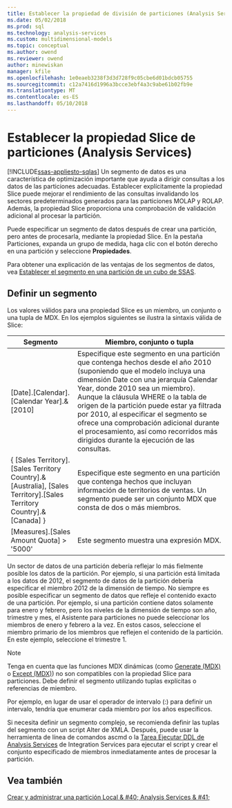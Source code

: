 ```yaml
---
title: Establecer la propiedad de división de particiones (Analysis Services) | Documentos de Microsoft
ms.date: 05/02/2018
ms.prod: sql
ms.technology: analysis-services
ms.custom: multidimensional-models
ms.topic: conceptual
ms.author: owend
ms.reviewer: owend
author: minewiskan
manager: kfile
ms.openlocfilehash: 1e0eaeb3238f3d3d728f9c05cbe6d01bdcb05755
ms.sourcegitcommit: c12a7416d1996a3bcce3ebf4a3c9abe61b02fb9e
ms.translationtype: MT
ms.contentlocale: es-ES
ms.lasthandoff: 05/10/2018
---
```

# <a name="set-the-partition-slice-property-analysis-services"></a>Establecer la propiedad Slice de particiones (Analysis Services)
[!INCLUDE[ssas-appliesto-sqlas](../../includes/ssas-appliesto-sqlas.md)]
  Un segmento de datos es una característica de optimización importante que ayuda a dirigir consultas a los datos de las particiones adecuadas. Establecer explícitamente la propiedad Slice puede mejorar el rendimiento de las consultas invalidando los sectores predeterminados generados para las particiones MOLAP y ROLAP. Además, la propiedad Slice proporciona una comprobación de validación adicional al procesar la partición.  
  
 Puede especificar un segmento de datos después de crear una partición, pero antes de procesarla, mediante la propiedad Slice. En la pestaña Particiones, expanda un grupo de medida, haga clic con el botón derecho en una partición y seleccione **Propiedades**.  
  
 Para obtener una explicación de las ventajas de los segmentos de datos, vea [Establecer el segmento en una partición de un cubo de SSAS](http://go.microsoft.com/fwlink/?LinkId=317783).  
  
## <a name="defining-a-slice"></a>Definir un segmento  
 Los valores válidos para una propiedad Slice es un miembro, un conjunto o una tupla de MDX. En los ejemplos siguientes se ilustra la sintaxis válida de Slice:  
  
|Segmento|Miembro, conjunto o tupla|  
|-----------|--------------------------|  
|[Date].[Calendar].[Calendar Year].&[2010]|Especifique este segmento en una partición que contenga hechos desde el año 2010 (suponiendo que el modelo incluya una dimensión Date con una jerarquía Calendar Year, donde 2010 sea un miembro). Aunque la cláusula WHERE o la tabla de origen de la partición puede estar ya filtrada por 2010, al especificar el segmento se ofrece una comprobación adicional durante el procesamiento, así como recorridos más dirigidos durante la ejecución de las consultas.|  
|{ [Sales Territory].[Sales Territory Country].&[Australia], [Sales Territory].[Sales Territory Country].&[Canada] }|Especifique este segmento en una partición que contenga hechos que incluyan información de territorios de ventas. Un segmento puede ser un conjunto MDX que consta de dos o más miembros.|  
|[Measures].[Sales Amount Quota] > '5000'|Este segmento muestra una expresión MDX.|  
  
 Un sector de datos de una partición debería reflejar lo más fielmente posible los datos de la partición. Por ejemplo, si una partición está limitada a los datos de 2012, el segmento de datos de la partición debería especificar el miembro 2012 de la dimensión de tiempo. No siempre es posible especificar un segmento de datos que refleje el contenido exacto de una partición. Por ejemplo, si una partición contiene datos solamente para enero y febrero, pero los niveles de la dimensión de tiempo son año, trimestre y mes, el Asistente para particiones no puede seleccionar los miembros de enero y febrero a la vez. En estos casos, seleccione el miembro primario de los miembros que reflejen el contenido de la partición. En este ejemplo, seleccione el trimestre 1.  
  
> [!NOTE]  
>  Tenga en cuenta que las funciones MDX dinámicas (como [Generate &#40;MDX&#41;](../../mdx/generate-mdx.md) o [Except &#40;MDX&#41;](../../mdx/except-mdx-function.md)) no son compatibles con la propiedad Slice para particiones. Debe definir el segmento utilizando tuplas explícitas o referencias de miembro.  
>   
>  Por ejemplo, en lugar de usar el operador de intervalo (:) para definir un intervalo, tendría que enumerar cada miembro por los años específicos.  
>   
>  Si necesita definir un segmento complejo, se recomienda definir las tuplas del segmento con un script Alter de XMLA. Después, puede usar la herramienta de línea de comandos ascmd o la [Tarea Ejecutar DDL de Analysis Services](../../integration-services/control-flow/analysis-services-execute-ddl-task.md) de Integration Services para ejecutar el script y crear el conjunto especificado de miembros inmediatamente antes de procesar la partición.  
  
## <a name="see-also"></a>Vea también  
 [Crear y administrar una partición Local & #40; Analysis Services & #41;](../../analysis-services/multidimensional-models/create-and-manage-a-local-partition-analysis-services.md)  
  
  
